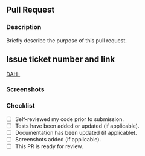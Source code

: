 ## Pull Request

### Description

Briefly describe the purpose of this pull request.

## Issue ticket number and link

[DAH-](https://igit.atlassian.net/jira/software/projects/DAH/boards/4?selectedIssue=DAH-)

### Screenshots

### Checklist

- [ ] Self-reviewed my code prior to submission.
- [ ] Tests have been added or updated (if applicable).
- [ ] Documentation has been updated (if applicable).
- [ ] Screenshots added (if applicable).
- [ ] This PR is ready for review.
